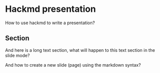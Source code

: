 # Hackmd presentation

How to use hackmd to write a presentation?

## Section

And here is a long text section, what will happen to this text section in the slide mode?

And how to create a new slide (page) using the markdown syntax?